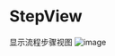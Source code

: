 # StepView
显示流程步骤视图
![image](http://code.cocoachina.com/uploads/attachments/20170627/135424/fde01a161b8ab5745c2b32a9a8230eb5.gif)

